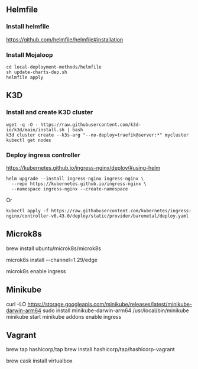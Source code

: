 
## Helmfile

### Install helmfile

https://github.com/helmfile/helmfile#installation

### Install Mojaloop

```
cd local-deployment-methods/helmfile
sh update-charts-dep.sh
helmfile apply
```

## K3D

### Install and create K3D cluster

```
wget -q -O - https://raw.githubusercontent.com/k3d-io/k3d/main/install.sh | bash
k3d cluster create --k3s-arg "--no-deploy=traefik@server:*" mycluster
kubectl get nodes
```

### Deploy ingress controller

https://kubernetes.github.io/ingress-nginx/deploy/#using-helm

```
helm upgrade --install ingress-nginx ingress-nginx \
  --repo https://kubernetes.github.io/ingress-nginx \
  --namespace ingress-nginx --create-namespace
```
Or
```
kubectl apply -f https://raw.githubusercontent.com/kubernetes/ingress-nginx/controller-v0.43.0/deploy/static/provider/baremetal/deploy.yaml
```

## Microk8s

brew install ubuntu/microk8s/microk8s

microk8s install --channel=1.29/edge

microk8s enable ingress


## Minikube

curl -LO https://storage.googleapis.com/minikube/releases/latest/minikube-darwin-arm64
sudo install minikube-darwin-arm64 /usr/local/bin/minikube
minikube start
minikube addons enable ingress

## Vagrant
brew tap hashicorp/tap
brew install hashicorp/tap/hashicorp-vagrant

brew cask install virtualbox
